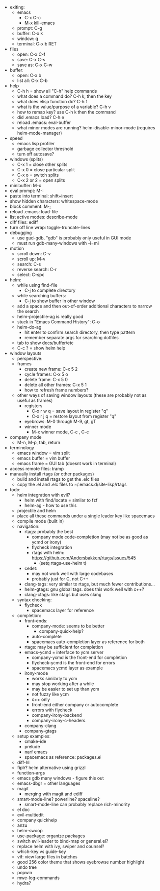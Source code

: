 * exiting:
  * emacs
    * C-x C-c
    * M-x kill-emacs
  * prompt: C-g
  * buffer: C-x k
  * window: q
  * terminal: C-x b RET
* files
  * open: C-x C-f
  * save: C-x C-s
  * save as: C-x C-w
* buffer:
  * open: C-x b
  * list all: C-x C-b
* help
  * C-h h = show all "C-h" help commands
  * what does a command do? C-h k, then the key
  * what does elisp function do? C-h f
  * what is the value/purpose of a variable? C-h v
  * how to remap key? use C-h k then the command
  * did .emacs load? C-h e
  * reload .emacs: eval-buffer
  * what minor modes are running? helm-disable-minor-mode (requires helm-mode-manager)
* speed
  * emacs lisp profiler
  * garbage collector threshold
  * turn off autosave?
* windows (splits)
  * C-x 1 = close other splits
  * C-x 0 = close particular split
  * C-x o = switch splits
  * C-x 2 or 2 = open splits
* minibuffer: M-x
* eval prompt: M-:
* paste into terminal: shift+insert
* show hidden characters: whitespace-mode
* block comment: M-;
* reload .emacs: load-file
* list active modes: describe-mode
* diff files: ediff
* turn off line wrap: toggle-truncate-lines
* debugging
  * use gud-gdb, "gdb" is probably only useful in GUI mode
  * must run gdb-many-windows with -i=mi
* motion
  * scroll down: C-v
  * scroll up: M-v
  * search: C-s
  * reverse search: C-r
  * select: C-spc
* helm:
  * while using find-file
    * C-j to complete directory
  * while searching buffers:
    * C-j to show buffer in other window
  * add a space and then out-of-order additional characters to narrow the search
  * helm-projectile-ag is really good
  * stuck in "Emacs Command History": C-o
  * helm-do-ag
    * hit enter to confirm search directory, then type pattern
    * remember separate args for searching dotfiles
  * tab to show docs/buffer/etc
  * C-c ? = show helm help
* window layouts
  * perspective:
  * frames
    * create new frame: C-x 5 2
    * cycle frames: C-x 5 o
    * delete frame: C-x 5 0
    * delete all other frames: C-x 5 1
    * how to refresh frame numbers?
  * other ways of saving window layouts (these are probably not as useful as frames)
    * registers
      * C-x r w q = save layout in register "q"
      * C-x r j q = restore layout from register "q"
    * eyebrows: M-0 through M-9, gt, gT
    * winner mode
      * M-x winner mode, C-c <left>, C-c <right>
* company mode
  * M-n, M-p, tab, return
* terminology
  * emacs window = vim split
  * emacs buffer = vim buffer
  * emacs frame = GUI tab (doesnt work in terminal)
* access remote files: tramp
* manually install rtags (or other packages)
  * build and install rtags to get the .elc files
  * copy the .el and .elc files to ~/.emacs.d/site-lisp/rtags
* todo:
  * helm integration with evil?
    * helm with find/locate = similar to fzf
    * helm-ag - how to use this
  * projectile and helm
  * place all these commands under a single leader key like spacemacs
  * compile mode (built in)
  * navigation: 
    * rtags: probably the best
      * company mode code-completion (may not be as good as ycmd or irony)
      * flycheck integration
      * rtags with helm: https://github.com/Andersbakken/rtags/issues/545
        * (setq rtags-use-helm t)
    * cedet: 
      * may not work well with large codebases
      * probably just for C, not C++
    * clang-tags: very similar to rtags, but much fewer contributions...
    * helm-gtags: gnu global tags. does this work well with c++?
    * clang-ctags: like ctags but uses clang
  * syntax checking:
    * flycheck
      * spacemacs layer for reference
  * completion:
    * front-ends:
      * company-mode: seems to be better
        * company-quick-help?
      * auto-complete
      * spacemacs auto-completion layer as reference for both
    * rtags: may be sufficient for completion
    * emacs-ycmd = interface to ycm server
      * company-ycmd is the front-end for completion
      * flycheck-ycmd is the front-end for errors
      * spacemacs ycmd layer as example
    * irony-mode
      * works similarly to ycm
      * may stop working after a while
      * may be easier to set up than ycm
      * not fuzzy like ycm
      * c++ only
      * front-end either company or autocomplete
      * errors with flycheck
      * company-irony-backend
      * company-irony-c-headers
    * company-clang
    * company-gtags
  * setup examples:
    * cmake-ide
    * prelude
    * narf emacs
    * spacemacs as reference: packages.el
  * diff-hl
  * fiplr? helm alternative using grizzl
  * function-args
  * emacs gdb many windows - figure this out
  * emacs-dbgr = other languages
  * magit
    * merging with magit and ediff
  * smart-mode-line? powerline? spaceline?
    * smart-mode-line can probably replace rich-minority
  * el doc
  * evil-multiedit
  * company quickhelp
  * anzu
  * helm-swoop
  * use-package: organize packages
  * switch evil-leader to bind-map or general.el?
  * replace helm with ivy, swiper and counsel?
  * which-key vs guide-key
  * vif: view large files in batches
  * good 256 color theme that shows eyebrowse number highlight
  * undo tree
  * popwin
  * mwe-log-commands
  * hydra?
